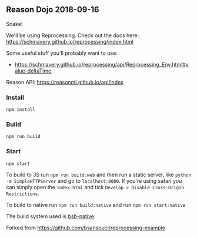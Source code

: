 Reason Dojo 2018-09-16
---

Snake!

We'll be using Reprocessing. Check out the docs here: 
https://schmavery.github.io/reprocessing/index.html

Some useful stuff you'll probably want to use:
- https://schmavery.github.io/reprocessing/api/Reprocessing_Env.html#value-deltaTime

Reason API:
https://reasonml.github.io/api/index

### Install

```
npm install
```

### Build
```
npm run build
```

### Start
```
npm start
```

To build to JS run `npm run build:web` and then run a static server, like `python -m SimpleHTTPServer` and go to `localhost:8000`. If you're using safari you can simply open the `index.html` and tick `Develop > Disable Cross-Origin Restrictions`.

To build to native run `npm run build:native` and run `npm run start:native`

The build system used is [bsb-native](https://github.com/bsansouci/bsb-native).

Forked from https://github.com/bsansouci/reprocessing-example

